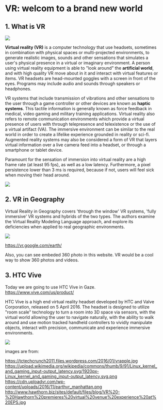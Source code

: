 # VR: welcom to a brand new world 

## 1. What is VR

![](https://tctechcrunch2011.files.wordpress.com/2016/01/vrapple.jpg)

**Virtual reality (VR)** is a computer technology that use headsets, sometimes in combination with physical spaces or multi-projected environments, to generate realistic images, sounds and other sensations that simulates a user's physical presence in a virtual or imaginary environment. A person using virtual reality equipment is able to "look around" the **artificial world**, and with high quality VR move about in it and interact with virtual features or items. VR headsets are head-mounted goggles with a screen in front of the eyes. Programs may include audio and sounds through speakers or headphones.

VR systems that include transmission of vibrations and other sensations to the user through a game controller or other devices are known as **haptic systems**. This tactile information is generally known as force feedback in medical, video gaming and military training applications. Virtual reality also refers to remote communication environments which provide a virtual presence of users with through telepresence and telexistence or the use of a virtual artifact (VA). The immersive environment can be similar to the real world in order to create a lifelike experience grounded in reality or sci-fi. Augmented reality systems may also be considered a form of VR that layers virtual information over a live camera feed into a headset, or through a smartphone or tablet device.

Paramount for the sensation of immersion into virtual reality are a high frame rate (at least 95 fps), as well as a low latency. Furthermore, a pixel persistence lower than 3 ms is required, because if not, users will feel sick when moving their head around.

![](https://upload.wikimedia.org/wikipedia/commons/thumb/9/91/Linux_kernel_and_gaming_input-output_latency.svg/1920px-Linux_kernel_and_gaming_input-output_latency.svg.png)

## 2. VR in Geography

Virtual Reality in Geography covers 'through the window' VR systems, 'fully immersive' VR systems and hybrids of the two types. The authors examine the Virtual Reality Modeling Language approach, and explore its deficiencies when applied to real geographic environments.

![](https://cdn.uploadvr.com/wp-content/uploads/2016/11/earthvr_manhattan.png)

https://vr.google.com/earth/
 
 Also, you can see embeded 360 photo in this website. VR would be a cool way to show 360 photos and videos.

## 3. HTC Vive

Today we are going to use HTC Vive in Gaze. https://www.vive.com/us/product/

HTC Vive is a high end virtual reality headset developed by HTC and Valve Corporation, released on 5 April 2016. The headset is designed to utilize "room scale" technology to turn a room into 3D space via sensors, with the virtual world allowing the user to navigate naturally, with the ability to walk around and use motion tracked handheld controllers to vividly manipulate objects, interact with precision, communicate and experience immersive environments.

![](http://www.hawthorn.biz/sites/default/files/blog/VR%20-%20Hawthorn%20premieres%20virtual%20venue%20experience%20at%20EPS.jpg)


images are from:

https://tctechcrunch2011.files.wordpress.com/2016/01/vrapple.jpg
https://upload.wikimedia.org/wikipedia/commons/thumb/9/91/Linux_kernel_and_gaming_input-output_latency.svg/1920px-Linux_kernel_and_gaming_input-output_latency.svg.png
https://cdn.uploadvr.com/wp-content/uploads/2016/11/earthvr_manhattan.png
http://www.hawthorn.biz/sites/default/files/blog/VR%20-%20Hawthorn%20premieres%20virtual%20venue%20experience%20at%20EPS.jpg
